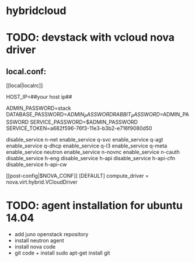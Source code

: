 # hybridcloud

# TODO: devstack with vcloud nova driver

local.conf:
-----------

[[local|localrc]]

HOST_IP=##your host ip##

ADMIN_PASSWORD=stack
DATABASE_PASSWORD=$ADMIN_PASSWORD
RABBIT_PASSWORD=$ADMIN_PASSWORD
SERVICE_PASSWORD=$ADMIN_PASSWORD
SERVICE_TOKEN=a682f596-76f3-11e3-b3b2-e716f9080d50

disable_service n-net
enable_service q-svc
enable_service q-agt
enable_service q-dhcp
enable_service q-l3
enable_service q-meta
enable_service neutron
enable_service n-novnc
enable_service n-cauth
disable_service h-eng
disable_service h-api
disable_service h-api-cfn
disable_service h-api-cw

[[post-config|$NOVA_CONF]]
[DEFAULT]
compute_driver = nova.virt.hybrid.VCloudDriver



# TODO: agent installation for ubuntu 14.04
- add juno openstack repository
- install neutron agent
- install nova code
- git code + install
sudo apt-get install git

